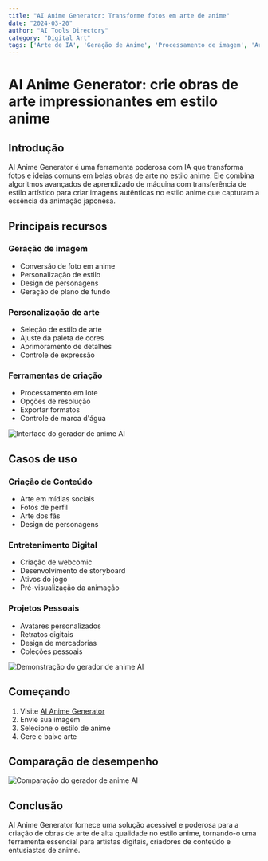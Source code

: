 ```yaml
---
title: "AI Anime Generator: Transforme fotos em arte de anime"
date: "2024-03-20"
author: "AI Tools Directory"
category: "Digital Art"
tags: ['Arte de IA', 'Geração de Anime', 'Processamento de imagem', 'Arte Digital']
---
```

# AI Anime Generator: crie obras de arte impressionantes em estilo anime

## Introdução

AI Anime Generator é uma ferramenta poderosa com IA que transforma fotos e ideias comuns em belas obras de arte no estilo anime. Ele combina algoritmos avançados de aprendizado de máquina com transferência de estilo artístico para criar imagens autênticas no estilo anime que capturam a essência da animação japonesa.

## Principais recursos

### Geração de imagem
- Conversão de foto em anime
- Personalização de estilo
- Design de personagens
- Geração de plano de fundo

### Personalização de arte
- Seleção de estilo de arte
- Ajuste da paleta de cores
- Aprimoramento de detalhes
- Controle de expressão

### Ferramentas de criação
- Processamento em lote
- Opções de resolução
- Exportar formatos
- Controle de marca d'água

![Interface do gerador de anime AI](/imgs/ai-anime-generator/interface.jpg)

## Casos de uso

### Criação de Conteúdo
- Arte em mídias sociais
- Fotos de perfil
- Arte dos fãs
- Design de personagens

### Entretenimento Digital
- Criação de webcomic
- Desenvolvimento de storyboard
- Ativos do jogo
- Pré-visualização da animação

### Projetos Pessoais
- Avatares personalizados
- Retratos digitais
- Design de mercadorias
- Coleções pessoais

![Demonstração do gerador de anime AI](/imgs/ai-anime-generator/demo.jpg)

## Começando

1. Visite [AI Anime Generator](https://ai-anime-generator.com)
2. Envie sua imagem
3. Selecione o estilo de anime
4. Gere e baixe arte

## Comparação de desempenho

![Comparação do gerador de anime AI](/imgs/ai-anime-generator/comparison.jpg)

## Conclusão

AI Anime Generator fornece uma solução acessível e poderosa para a criação de obras de arte de alta qualidade no estilo anime, tornando-o uma ferramenta essencial para artistas digitais, criadores de conteúdo e entusiastas de anime.